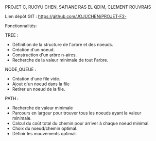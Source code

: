 ﻿PROJET C, RUOYU CHEN, SAFIANE RAS EL QDIM, CLEMENT ROUVRAIS

Lien dépôt GIT : https://github.com/JOJUCHEN/PROJET-F2-

Fonctionnalités:

TREE :

- Définition de la structure de l'arbre et des noeuds.
- Création d'un noeud.
- Construction d'un arbre n-aires.
- Recherche de la valeur minimale de tout l'arbre.

NODE\_QUEUE :

- Création d'une file vide.
- Ajout d'un noeud dans la file
- Retirer un noeud de la file.

PATH :

- Recherche de valeur minimale
- Parcours en largeur pour trouver tous les noeuds ayant la valeur minimale.
- Calcul du coût total du chemin pour arriver à chaque noeud minimal.
- Choix du noeud/chemin optimal.
- Définir les mouvements optimal.


